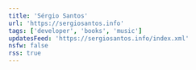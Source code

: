 ```yaml
---
title: 'Sérgio Santos'
url: 'https://sergiosantos.info'
tags: ['developer', 'books', 'music']
updatesFeed: 'https://sergiosantos.info/index.xml'
nsfw: false
rss: true
---
```

